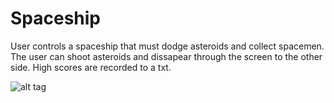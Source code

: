 Spaceship
=========

User controls a spaceship that must dodge asteroids and collect spacemen. The user can shoot asteroids and dissapear through the screen to the other side. High scores are recorded to a txt.

![alt tag](https://github.com/Zontzor/Spaceship/blob/master/data/screencap.PNG)
